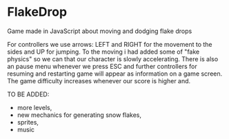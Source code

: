 # FlakeDrop
Game made in JavaScript about moving and dodging flake drops

For controllers we use arrows: LEFT and RIGHT for the movement to the sides and UP for jumping. To the moving i had added some of "fake physics" so we can that our character is slowly accelerating.
There is also an pause menu whenever we press ESC and further controllers for resuming and restarting game will appear as information on a game screen.
The game difficulty increases whenever our score is higher and.


TO BE ADDED: 
- more levels,
- new mechanics for generating snow flakes,
- sprites,
- music
